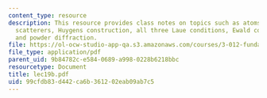 ```yaml
---
content_type: resource
description: This resource provides class notes on topics such as atoms as spherical
  scatterers, Huygens construction, all three Laue conditions, Ewald construction
  and powder diffraction.
file: https://ol-ocw-studio-app-qa.s3.amazonaws.com/courses/3-012-fundamentals-of-materials-science-fall-2005/99cfdb83d442ca6b361202eab09ab7c5_lec19b.pdf
file_type: application/pdf
parent_uid: 9b84782c-e584-0689-a998-0228b6218bbc
resourcetype: Document
title: lec19b.pdf
uid: 99cfdb83-d442-ca6b-3612-02eab09ab7c5
---
```

